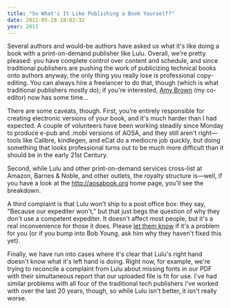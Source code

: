 ```yaml
---
title: "So What's It Like Publishing a Book Yourself?"
date: 2011-05-28 18:02:32
year: 2011
---
```

Several authors and would-be authors have asked us what it's like doing a book with a print-on-demand publisher like Lulu. Overall, we're pretty pleased: you have complete control over content and schedule, and since traditional publishers are pushing the work of publicizing technical books onto authors anyway, the only thing you really lose is professional copy-editing. You can always hire a freelancer to do that, though (which is what traditional publishers mostly do); if you're interested, <a href="mailto:amyrhoda@gmail.com">Amy Brown</a> (my co-editor) now has some time...

There are some caveats, though. First, you're entirely responsible for creating electronic versions of your  book, and it's much harder than I had expected.  A couple of volunteers  have been working steadily since Monday to produce e-pub and .mobi  versions of AOSA, and they still aren't right&mdash;tools like Calibre,  kindlegen, and eCat do a mediocre job quickly, but doing something that  looks professional turns out to be much more difficult than it should be  in the early 21st Century.

Second, while Lulu and other print-on-demand services cross-list at Amazon, Barnes  &amp; Noble, and other outlets, the royalty structure is&mdash;well, if  you have a look at the <a href="http://aosabook.org/">http://aosabook.org</a> home page, you'll see the  breakdown.

A third complaint is that Lulu won't ship to a post office box:  they say, "Because our expediter won't," but that just begs the question of why they don't use a competent expediter.  It doesn't affect most people, but it's a real inconvenience for those it does. Please <a href="http://www.lulu.com/support/">let them know</a> if it's a problem for you (or if you bump into Bob Young, ask him why they haven't fixed this yet).

Finally, we have run into cases where it's clear that Lulu's right hand doesn't know what it's left hand is doing. Right now, for example, we're trying to reconcile a complaint from Lulu about missing fonts in our PDF with their simultaneous report that our uploaded file is fit for use. I've had similar problems with all four of the traditional tech publishers I've worked with over the last 20 years, though, so while Lulu isn't better, it isn't really worse.

